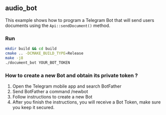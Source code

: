 ## audio_bot
This example shows how to program a Telegram Bot that will send users documents using the `Api::sendDocument()` method.

### Run
```bash
mkdir build && cd build
cmake .. -DCMAKE_BUILD_TYPE=Release
make -j8
./document_bot YOUR_BOT_TOKEN
```

### How to create a new Bot and obtain its private token ?
1. Open the Telegram mobile app and search BotFather
2. Send BotFather a command /newbot
3. Follow instructions to create a new Bot
4. After you finish the instructions, you will receive a Bot Token, make sure you keep it secured.
